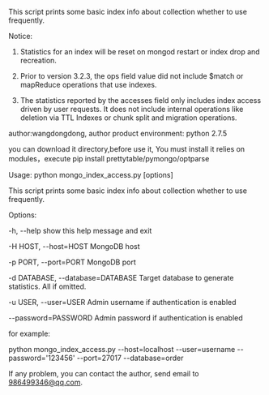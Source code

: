 This script prints some basic index info about collection whether to use frequently.

Notice:
1. Statistics for an index will be reset on mongod restart or index drop and recreation.

2. Prior to version 3.2.3, the ops field value did not include $match or mapReduce operations that use indexes.

3. The statistics reported by the accesses field only includes index access driven by user requests. It does not include internal operations like deletion via TTL Indexes or chunk split and migration operations.

author:wangdongdong, author product environment: python 2.7.5

you can download it directory,before use it, You must install it relies on modules，execute pip install prettytable/pymongo/optparse

Usage: python mongo_index_access.py [options]

This script prints some basic index info about collection whether to use
frequently.

Options:

  -h, --help            show this help message and exit
  
  -H HOST, --host=HOST  MongoDB host
  
  -p PORT, --port=PORT  MongoDB port
  
  -d DATABASE, --database=DATABASE
                        Target database to generate statistics. All if
                        omitted.
                        
  -u USER, --user=USER  Admin username if authentication is enabled
  
  --password=PASSWORD   Admin password if authentication is enabled
  
for example:

python mongo_index_access.py --host=localhost --user=username --password='123456' --port=27017 --database=order

If any problem, you can contact the author, send email to 986499346@qq.com.

